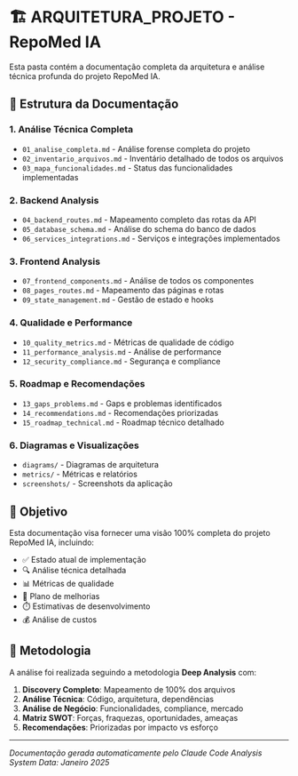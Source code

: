 # 🏗️ ARQUITETURA_PROJETO - RepoMed IA

Esta pasta contém a documentação completa da arquitetura e análise técnica profunda do projeto RepoMed IA.

## 📁 Estrutura da Documentação

### 1. Análise Técnica Completa
- `01_analise_completa.md` - Análise forense completa do projeto
- `02_inventario_arquivos.md` - Inventário detalhado de todos os arquivos
- `03_mapa_funcionalidades.md` - Status das funcionalidades implementadas

### 2. Backend Analysis
- `04_backend_routes.md` - Mapeamento completo das rotas da API
- `05_database_schema.md` - Análise do schema do banco de dados
- `06_services_integrations.md` - Serviços e integrações implementados

### 3. Frontend Analysis
- `07_frontend_components.md` - Análise de todos os componentes
- `08_pages_routes.md` - Mapeamento das páginas e rotas
- `09_state_management.md` - Gestão de estado e hooks

### 4. Qualidade e Performance
- `10_quality_metrics.md` - Métricas de qualidade de código
- `11_performance_analysis.md` - Análise de performance
- `12_security_compliance.md` - Segurança e compliance

### 5. Roadmap e Recomendações
- `13_gaps_problems.md` - Gaps e problemas identificados
- `14_recommendations.md` - Recomendações priorizadas
- `15_roadmap_technical.md` - Roadmap técnico detalhado

### 6. Diagramas e Visualizações
- `diagrams/` - Diagramas de arquitetura
- `metrics/` - Métricas e relatórios
- `screenshots/` - Screenshots da aplicação

## 🎯 Objetivo

Esta documentação visa fornecer uma visão 100% completa do projeto RepoMed IA, incluindo:

- ✅ Estado atual de implementação
- 🔍 Análise técnica detalhada
- 📊 Métricas de qualidade
- 🚀 Plano de melhorias
- ⏱️ Estimativas de desenvolvimento
- 💰 Análise de custos

## 📝 Metodologia

A análise foi realizada seguindo a metodologia **Deep Analysis** com:

1. **Discovery Completo**: Mapeamento de 100% dos arquivos
2. **Análise Técnica**: Código, arquitetura, dependências
3. **Análise de Negócio**: Funcionalidades, compliance, mercado
4. **Matriz SWOT**: Forças, fraquezas, oportunidades, ameaças
5. **Recomendações**: Priorizadas por impacto vs esforço

---

*Documentação gerada automaticamente pelo Claude Code Analysis System*
*Data: Janeiro 2025*